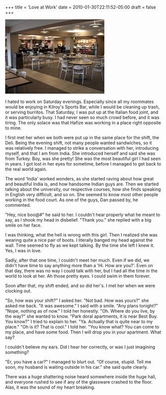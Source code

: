 +++
title = 'Love at Work'
date = 2010-01-30T22:11:52-05:00
draft = false
+++

![food-court](../images/food-court.jpg)

I hated to work on Saturday evenings. Especially since all my roommates would be enjoying in Kilroy's Sports Bar, while I would be cleaning up trash, or serving burritos. That Saturday, I was put up at the Italian food joint, and it was particularly busy. I had never seen so much crowd before, and it was tiring. The only solace was that Hafize was working in a place right opposite to mine.

I first met her when we both were put up in the same place for the shift, the Deli. Being the evening shift, not many people wanted sandwiches, so it was relatively free. I managed to strike a conversation with her, introducing myself, and that I am from India. She introduced herself and said she was from Turkey. Boy, was she pretty! She was the most beautiful girl I had seen in years. I got lost in her eyes for sometime, before I managed to get back to the real world again.

The word 'India' worked wonders, as she started raving about how great and beautiful India is, and how handsome Indian guys are. Then we started talking about the university, our respective courses, how she finds speaking in English very difficult, and so on. She seemed to know most other people working in the food court. As one of the guys, Dan passed by, he commented.

"Hey, nice boo@#" he said to her. I couldn't hear properly what he meant to say, as I shook my head in disbelief.
"Thank you." she replied with a big smile on her face.

I was thinking, what the hell is wrong with this girl. Then I realized she was wearing quite a nice pair of boots. I literally banged my head against the wall. Time seemed to fly as we kept talking. By the time she left I knew it. Yes, I was in love.

Sadly, after that one time, I couldn't meet her much. Even if we did, we didn't have time to say anything more than a 'Hi. How are you?'. Even on that day, there was no way I could talk with her, but I had all the time in the world to look at her. Ah those pretty eyes. I could swim in them forever.

Soon after that, my shift ended, and so did her's. I met her when we were clocking out.

"So, how was your shift?" I asked her.
"Not bad. How was yours?" she asked me back.
"It was awesome." I said with a smile.
"Any plans tonight?"
"Nope, nothing as of now." I told her honestly.
"Oh. Where do you live, by the way?" she wanted to know.
"Park doral apartments, it is near Best Buy. You know?" I tried to explain to her.
"Ya. Actually that is quite near to my place."
"Oh is it? That is cool." I told her.
"You know what? You can come to my place, and have some food. Then I will drop you in your apartment. What say?

I couldn't believe my ears. Did I hear her correctly, or was I just imagining something?

"Er, you have a car?" I managed to blurt out.
"Of course, stupid. Tell me soon, my husband is waiting outside in his car." she said quite clearly.

There was a huge shattering noise heard somewhere inside the huge hall, and everyone rushed to see if any of the glassware crashed to the floor. Alas, it was the sound of my heart breaking.